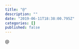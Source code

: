 ```yaml
---
title: "@"
description: ""
date: "2019-06-11T18:38:00.795Z"
categories: []
published: false
---
```


@
